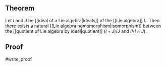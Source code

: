 ## Theorem
Let $I$ and $J$ be [[ideal of a Lie algebra|ideals]] of the [[Lie algebra]] $L$. Then there exists a natural [[Lie algebra homomorphism|isomorphism]] between the [[quotient of Lie algebra by ideal|quotient]] $(I+J)/J$ and $I/(I\cap J)$.
## Proof 
#write_proof 